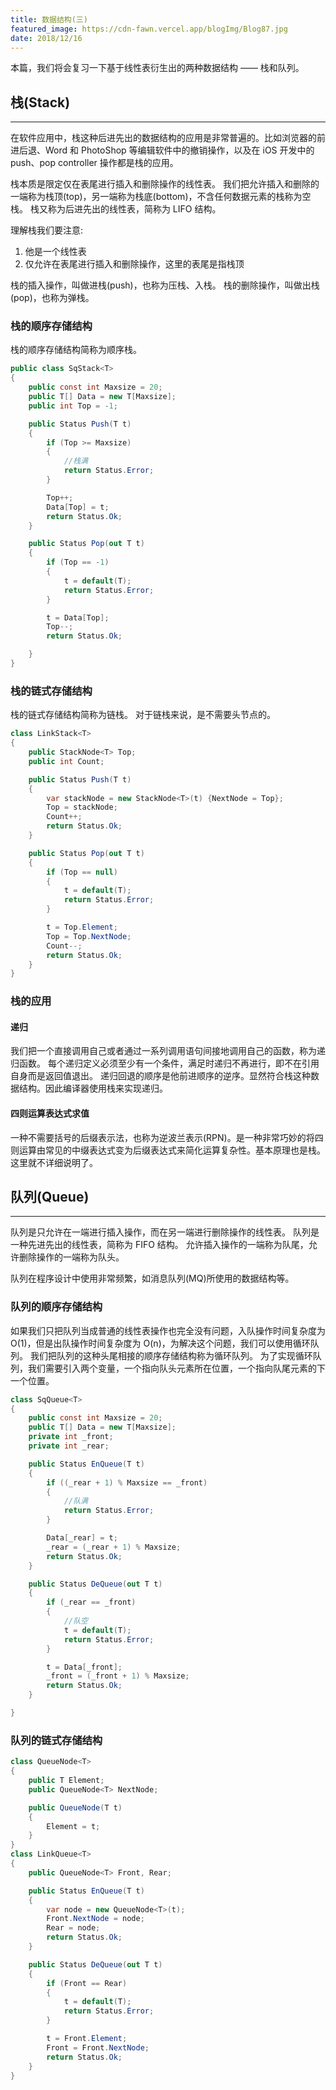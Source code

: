 ```yaml
---
title: 数据结构(三)
featured_image: https://cdn-fawn.vercel.app/blogImg/Blog87.jpg
date: 2018/12/16
---
```


本篇，我们将会复习一下基于线性表衍生出的两种数据结构 —— 栈和队列。

## 栈(Stack)
***  
在软件应用中，栈这种后进先出的数据结构的应用是非常普遍的。比如浏览器的前进后退、Word 和 PhotoShop 等编辑软件中的撤销操作，以及在 iOS 开发中的 push、pop controller 操作都是栈的应用。

栈本质是限定仅在表尾进行插入和删除操作的线性表。
我们把允许插入和删除的一端称为栈顶(top)，另一端称为栈底(bottom)，不含任何数据元素的栈称为空栈。
栈又称为后进先出的线性表，简称为 LIFO 结构。

理解栈我们要注意: 
1. 他是一个线性表
2. 仅允许在表尾进行插入和删除操作，这里的表尾是指栈顶

栈的插入操作，叫做进栈(push)，也称为压栈、入栈。
栈的删除操作，叫做出栈(pop)，也称为弹栈。

### 栈的顺序存储结构
栈的顺序存储结构简称为顺序栈。
``` csharp
public class SqStack<T>
{
    public const int Maxsize = 20;
    public T[] Data = new T[Maxsize];
    public int Top = -1;

    public Status Push(T t)
    {
        if (Top >= Maxsize)
        {
            //栈满
            return Status.Error;
        }

        Top++;
        Data[Top] = t;
        return Status.Ok;
    }

    public Status Pop(out T t)
    {
        if (Top == -1)
        {
            t = default(T);
            return Status.Error;
        }

        t = Data[Top];
        Top--;
        return Status.Ok;

    }
}
```

### 栈的链式存储结构
栈的链式存储结构简称为链栈。
对于链栈来说，是不需要头节点的。
``` csharp
class LinkStack<T>
{
    public StackNode<T> Top;
    public int Count;

    public Status Push(T t)
    {
        var stackNode = new StackNode<T>(t) {NextNode = Top};
        Top = stackNode;
        Count++;
        return Status.Ok;
    }

    public Status Pop(out T t)
    {
        if (Top == null)
        {
            t = default(T);
            return Status.Error;
        }

        t = Top.Element;
        Top = Top.NextNode;
        Count--;
        return Status.Ok;
    }
}
```

### 栈的应用
#### 递归
我们把一个直接调用自己或者通过一系列调用语句间接地调用自己的函数，称为递归函数。
每个递归定义必须至少有一个条件，满足时递归不再进行，即不在引用自身而是返回值退出。
递归回退的顺序是他前进顺序的逆序。显然符合栈这种数据结构。因此编译器使用栈来实现递归。

#### 四则运算表达式求值
一种不需要括号的后缀表示法，也称为逆波兰表示(RPN)。是一种非常巧妙的将四则运算由常见的中缀表达式变为后缀表达式来简化运算复杂性。基本原理也是栈。这里就不详细说明了。

## 队列(Queue)
***  
队列是只允许在一端进行插入操作，而在另一端进行删除操作的线性表。
队列是一种先进先出的线性表，简称为 FIFO 结构。
允许插入操作的一端称为队尾，允许删除操作的一端称为队头。

队列在程序设计中使用非常频繁，如消息队列(MQ)所使用的数据结构等。

### 队列的顺序存储结构
如果我们只把队列当成普通的线性表操作也完全没有问题，入队操作时间复杂度为 O(1)，但是出队操作时间复杂度为 O(n)，为解决这个问题，我们可以使用循环队列。
我们把队列的这种头尾相接的顺序存储结构称为循环队列。
为了实现循环队列，我们需要引入两个变量，一个指向队头元素所在位置，一个指向队尾元素的下一个位置。
``` csharp
class SqQueue<T>
{
    public const int Maxsize = 20;
    public T[] Data = new T[Maxsize];
    private int _front;
    private int _rear;

    public Status EnQueue(T t)
    {
        if ((_rear + 1) % Maxsize == _front)
        {
            //队满
            return Status.Error;
        }

        Data[_rear] = t;
        _rear = (_rear + 1) % Maxsize;
        return Status.Ok;
    }

    public Status DeQueue(out T t)
    {
        if (_rear == _front)
        {
            //队空
            t = default(T);
            return Status.Error;
        }

        t = Data[_front];
        _front = (_front + 1) % Maxsize;
        return Status.Ok;
    }

}
```

### 队列的链式存储结构
``` csharp
class QueueNode<T>
{
    public T Element;
    public QueueNode<T> NextNode;

    public QueueNode(T t)
    {
        Element = t;
    }
}
class LinkQueue<T>
{
    public QueueNode<T> Front, Rear;

    public Status EnQueue(T t)
    {
        var node = new QueueNode<T>(t);
        Front.NextNode = node;
        Rear = node;
        return Status.Ok;
    }

    public Status DeQueue(out T t)
    {
        if (Front == Rear)
        {
            t = default(T);
            return Status.Error;
        }

        t = Front.Element;
        Front = Front.NextNode;
        return Status.Ok;
    }
}
```